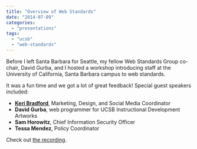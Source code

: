```yaml
---
title: "Overview of Web Standards"
date: "2014-07-09"
categories: 
  - "presentations"
tags: 
  - "ucsb"
  - "web-standards"
---
```


Before I left Santa Barbara for Seattle, my fellow Web Standards Group co-chair, David Gurba, and I hosted a workshop introducing staff at the University of California, Santa Barbara campus to web standards.

It was a fun time and we got a lot of great feedback! Special guest speakers included:

- **[Keri Bradford](https://twitter.com/keribradford)**, Marketing, Design, and Social Media Coordinator
- **David Gurba**, web programmer for UCSB Instructional Development Artworks
- **Sam Horowitz**, Chief Information Security Officer
- **Tessa Mendez**, Policy Coordinator

Check out [the recording](http://gauchocast.ucsb.edu/Panopto/Pages/Viewer/Default.aspx?id=03ac429a-206f-4261-a7b5-b6ba6755dfbe).

